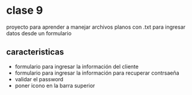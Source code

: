 # clase 9

proyecto para aprender  a manejar archivos planos con .txt para ingresar datos desde un formulario

## caracteristicas

* formulario para ingresar la información del cliente
* formulario para ingresar la información para recuperar contrsaeña
* validar el password
* poner icono en la barra superior